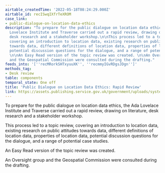 ```yaml
---
airtable_createdTime: '2022-05-18T08:24:29.000Z'
airtable_id: recISwqIXfrTeXROM
case_link:
- public-dialogue-on-location-data-ethics
description: "To prepare for the public dialogue on location data ethics, the Ada
  Lovelace Institute and Traverse carried out a rapid review, drawing on literature,
  desk research and a stakeholder workshop.\n\nThis process led to a topic review,
  covering an introduction to location data, existing research on public attitudes
  towards data, different definitions of location data, properties of location data,
  potential discussion questions for the dialogue, and a range of potential case studies.
  \n\nAn Easy Read version of the topic review was created. \n\nAn Oversight group
  and the Geospatial Commission were consulted during the drafting."
feeds_into: '[''recMRorkSHTxyuuXK'', ''recmmyIGvRDgsJDgn'']'
methods_tag:
- Desk review
table: components
temporal_state: One off
title: 'Public Dialogue on Location Data Ethics: Rapid Review'
link: https://assets.publishing.service.gov.uk/government/uploads/system/uploads/attachment_data/file/1042092/Public_dialogue_on_location_data_ethics_Engagement_report_Appendices_.pdf
---
```


To prepare for the public dialogue on location data ethics, the Ada Lovelace Institute and Traverse carried out a rapid review, drawing on literature, desk research and a stakeholder workshop.

This process led to a topic review, covering an introduction to location data, existing research on public attitudes towards data, different definitions of location data, properties of location data, potential discussion questions for the dialogue, and a range of potential case studies. 

An Easy Read version of the topic review was created. 

An Oversight group and the Geospatial Commission were consulted during the drafting.